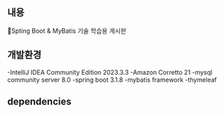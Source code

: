 ## 내용 
Spting Boot &amp; MyBatis 기술 학습용 게시판

## 개발환경
-IntelliJ IDEA Community Edition 2023.3.3
-Amazon Corretto 21
-mysql community server 8.0
-spring boot 3.1.8
-mybatis framework
-thymeleaf


## dependencies
